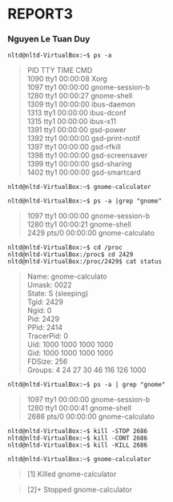 # REPORT3
### Nguyen Le Tuan Duy

    nltd@nltd-VirtualBox:~$ ps -a
>
>  PID TTY          TIME CMD    
> 1090 tty1     00:00:08 Xorg  
> 1097 tty1     00:00:00 gnome-session-b  
> 1280 tty1     00:00:27 gnome-shell  
> 1309 tty1     00:00:00 ibus-daemon  
> 1313 tty1     00:00:00 ibus-dconf  
> 1315 tty1     00:00:00 ibus-x11  
> 1391 tty1     00:00:00 gsd-power  
> 1392 tty1     00:00:00 gsd-print-notif  
> 1397 tty1     00:00:00 gsd-rfkill  
> 1398 tty1     00:00:00 gsd-screensaver  
> 1399 tty1     00:00:00 gsd-sharing  
> 1402 tty1     00:00:00 gsd-smartcard  

    nltd@nltd-VirtualBox:~$ gnome-calculator

    nltd@nltd-VirtualBox:~$ ps -a |grep "gnome"
 
 >1097 tty1     00:00:00 gnome-session-b  
 >1280 tty1     00:00:21 gnome-shell  
 >2429 pts/0    00:00:00 gnome-calculato  

    nltd@nltd-VirtualBox:~$ cd /proc
    nltd@nltd-VirtualBox:/proc$ cd 2429
    nltd@nltd-VirtualBox:/proc/2429$ cat status

>Name:	gnome-calculato  
>Umask:	0022  
>State:	S (sleeping)  
>Tgid:	2429  
>Ngid:	0  
>Pid:	2429  
>PPid:	2414  
>TracerPid:	0  
>Uid:	1000	1000	1000	1000  
>Gid:	1000	1000	1000	1000  
>FDSize:	256  
>Groups:	4 24 27 30 46 116 126 1000 

    nltd@nltd-VirtualBox:~$ ps -a | grep "gnome"

 >1097 tty1     00:00:00 gnome-session-b  
 >1280 tty1     00:00:41 gnome-shell  
 >2686 pts/0    00:00:00 gnome-calculato

    nltd@nltd-VirtualBox:~$ kill -STOP 2686
    nltd@nltd-VirtualBox:~$ kill -CONT 2686
    nltd@nltd-VirtualBox:~$ kill -KILL 2686
>
    nltd@nltd-VirtualBox:~$ gnome-calculator
>[1]   Killed                  gnome-calculator  

>[2]+  Stopped                 gnome-calculator

